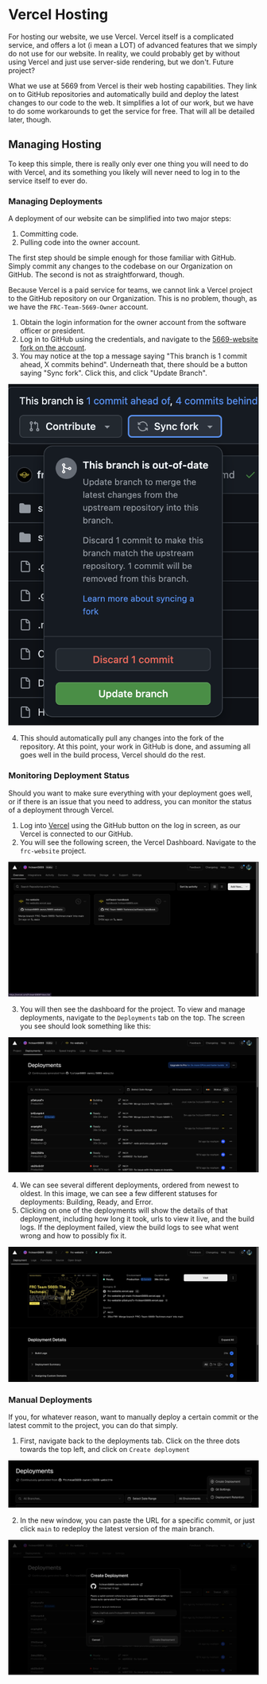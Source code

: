# Vercel Hosting
For hosting our website, we use Vercel. Vercel itself is a complicated service, and offers a lot (i mean a LOT) of advanced features that we simply do not use for our website. In reality, we could probably get by without using Vercel and just use server-side rendering, but we don't. Future project?

What we use at 5669 from Vercel is their web hosting capabilities. They link on to GitHub repositories and automatically build and deploy the latest changes to our code to the web. It simplifies a lot of our work, but we have to do some workarounds to get the service for free. That will all be detailed later, though.

## Managing Hosting
To keep this simple, there is really only ever one thing you will need to do with Vercel, and its something you likely will never need to log in to the service itself to ever do. 

### Managing Deployments
A deployment of our website can be simplified into two major steps:
1. Committing code.
2. Pulling code into the owner account.

The first step should be simple enough for those familiar with GitHub. Simply commit any changes to the codebase on our Organization on GitHub. The second is not as straightforward, though.

Because Vercel is a paid service for teams, we cannot link a Vercel project to the GitHub repository on our Organization. This is no problem, though, as we have the `FRC-Team-5669-Owner` account.
1. Obtain the login information for the owner account from the software officer or president.
2. Log in to GitHub using the credentials, and navigate to the [5669-website fork on the account](https://github.com/frcteam5669-owner/5669-website).
3. You may notice at the top a message saying "This branch is 1 commit ahead, X commits behind". Underneath that, there should be a button saying "Sync fork". Click this, and click "Update Branch".

![syncfork](https://raw.githubusercontent.com/FRC-Team-5669-Techmen/5669-website/main/static/syncfork.png)

4. This should automatically pull any changes into the fork of the repository. At this point, your work in GitHub is done, and assuming all goes well in the build process, Vercel should do the rest.

### Monitoring Deployment Status
Should you want to make sure everything with your deployment goes well, or if there is an issue that you need to address, you can monitor the status of a deployment through Vercel.

1. Log into [Vercel](https://vercel.com) using the GitHub button on the log in screen, as our Vercel is connected to our GitHub.
2. You will see the following screen, the Vercel Dashboard. Navigate to the `frc-website` project.

![verceldashboard](https://raw.githubusercontent.com/FRC-Team-5669-Techmen/5669-website/main/static/verceldashboard.png)

3. You will then see the dashboard for the project. To view and manage deployments, navigate to the `Deployments` tab on the top. The screen you see should look something like this:

![deployments](https://raw.githubusercontent.com/FRC-Team-5669-Techmen/5669-website/main/static/deployments.png)

4. We can see several different deployments, ordered from newest to oldest. In this image, we can see a few different statuses for deployments: Building, Ready, and Error.
5. Clicking on one of the deployments will show the details of that deployment, including how long it took, urls to view it live, and the build logs. If the deployment failed, view the build logs to see what went wrong and how to possibly fix it.

![deploymentdetails](https://raw.githubusercontent.com/FRC-Team-5669-Techmen/5669-website/main/static/deploymentdetails.png)

### Manual Deployments
If you, for whatever reason, want to manually deploy a certain commit or the latest commit to the project, you can do that simply.
1. First, navigate back to the deployments tab. Click on the three dots towards the top left, and click on `Create deployment`

![createbutton](https://raw.githubusercontent.com/FRC-Team-5669-Techmen/5669-website/main/static/createbutton.png)

2. In the new window, you can paste the URL for a specific commit, or just click `main` to redeploy the latest version of the main branch.

![createwindow](https://raw.githubusercontent.com/FRC-Team-5669-Techmen/5669-website/main/static/createwindow.png)